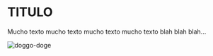 # TITULO
Mucho texto mucho texto mucho texto mucho texto blah blah blah...

![doggo-doge](https://github.com/user-attachments/assets/6fe4237b-fb58-4c49-853a-929682cdb60a)
